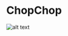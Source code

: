# ChopChop

![alt text](https://cdn.dribbble.com/users/1370654/screenshots/3453947/chopchop-dribbble-hero.png "ChopChop Screenshot")

